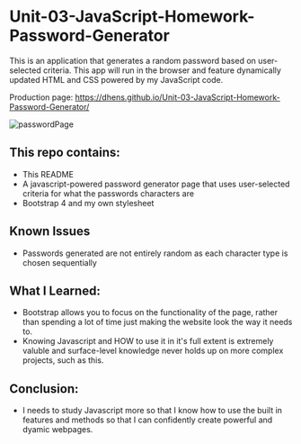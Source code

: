 # Unit-03-JavaScript-Homework-Password-Generator
This is an application that generates a random password based on user-selected criteria. This app will run in the browser and feature dynamically updated HTML and CSS powered by my JavaScript code.

Production page: https://dhens.github.io/Unit-03-JavaScript-Homework-Password-Generator/

![passwordPage](https://i.imgur.com/N7DEemY.png)

## This repo contains:
* This README
* A javascript-powered password generator page that uses user-selected criteria for what the passwords characters are
* Bootstrap 4 and my own stylesheet

## Known Issues
* Passwords generated are not entirely random as each character type is chosen sequentially

## What I Learned:
* Bootstrap allows you to focus on the functionality of the page, rather than spending a lot of time just making the website look the way it needs to.
* Knowing Javascript and HOW to use it in it's full extent is extremely valuble and surface-level knowledge never holds up on more complex projects, such as this.

## Conclusion:
* I needs to study Javascript more so that I know how to use the built in features and methods so that I can confidently create powerful and dyamic webpages.
